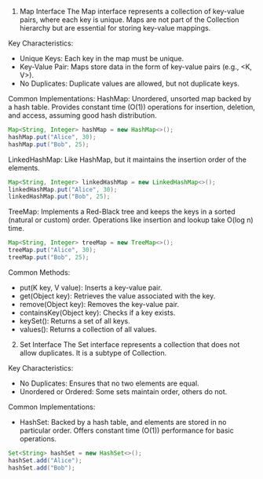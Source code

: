 1. Map Interface
The Map interface represents a collection of key-value pairs, where each key is unique. Maps are not part of the Collection hierarchy but are essential for storing key-value mappings.

Key Characteristics:
- Unique Keys: Each key in the map must be unique.
- Key-Value Pair: Maps store data in the form of key-value pairs (e.g., <K, V>).
- No Duplicates: Duplicate values are allowed, but not duplicate keys.

Common Implementations:
HashMap: Unordered, unsorted map backed by a hash table. Provides constant time (O(1)) operations for insertion, deletion, and access, assuming good hash distribution.

```java
Map<String, Integer> hashMap = new HashMap<>();
hashMap.put("Alice", 30);
hashMap.put("Bob", 25);
```

LinkedHashMap: Like HashMap, but it maintains the insertion order of the elements.
```java
Map<String, Integer> linkedHashMap = new LinkedHashMap<>();
linkedHashMap.put("Alice", 30);
linkedHashMap.put("Bob", 25);
```

TreeMap: Implements a Red-Black tree and keeps the keys in a sorted (natural or custom) order. Operations like insertion and lookup take O(log n) time.

```java
Map<String, Integer> treeMap = new TreeMap<>();
treeMap.put("Alice", 30);
treeMap.put("Bob", 25);
```

Common Methods:
- put(K key, V value): Inserts a key-value pair.
- get(Object key): Retrieves the value associated with the key.
- remove(Object key): Removes the key-value pair.
- containsKey(Object key): Checks if a key exists.
- keySet(): Returns a set of all keys.
- values(): Returns a collection of all values.

2. Set Interface
The Set interface represents a collection that does not allow duplicates. It is a subtype of Collection.

Key Characteristics:
- No Duplicates: Ensures that no two elements are equal.
- Unordered or Ordered: Some sets maintain order, others do not.

Common Implementations:
- HashSet: Backed by a hash table, and elements are stored in no particular order. Offers constant time (O(1)) performance for basic operations.
```java
Set<String> hashSet = new HashSet<>();
hashSet.add("Alice");
hashSet.add("Bob");
```

